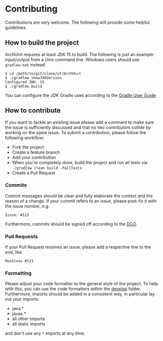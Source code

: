 # Contributing

Contributions are very welcome. The following will provide some helpful guidelines.

## How to build the project

ArchUnit requires at least JDK 15 to build.
The following is just an example input/output from a Unix command line.
Windows users should use `gradlew.bat` instead.

```
$ cd /path/to/git/clone/of/ArchUnit
$ ./gradlew showJdkVersion
Configured JDK: 15
$ ./gradlew build
```

You can configure the JDK Gradle uses according to the 
[Gradle User Guide](https://docs.gradle.org/current/userguide/build_environment.html)

## How to contribute

If you want to tackle an existing issue please add a comment to make sure the issue is sufficiently discussed
and that no two contributors collide by working on the same issue. 
To submit a contribution, please follow the following workflow:

* Fork the project
* Create a feature branch
* Add your contribution
* When you're completely done, build the project and run all tests via `./gradlew clean build -PallTests`
* Create a Pull Request

### Commits

Commit messages should be clear and fully elaborate the context and the reason of a change.
If your commit refers to an issue, please post-fix it with the issue number, e.g.

```
Issue: #123
```

Furthermore, commits should be signed off according to the [DCO](DCO).

### Pull Requests

If your Pull Request resolves an issue, please add a respective line to the end, like

```
Resolves #123
```

### Formatting

Please adjust your code formatter to the general style of the project. To help with this, you can
use the code formatters within the [develop](develop) folder. Furthermore, imports should be
added in a consistent way, in particular lay out your imports

* java.*
* javax.*
* all other imports
* all static imports

and don't use any `*` imports at any time.
